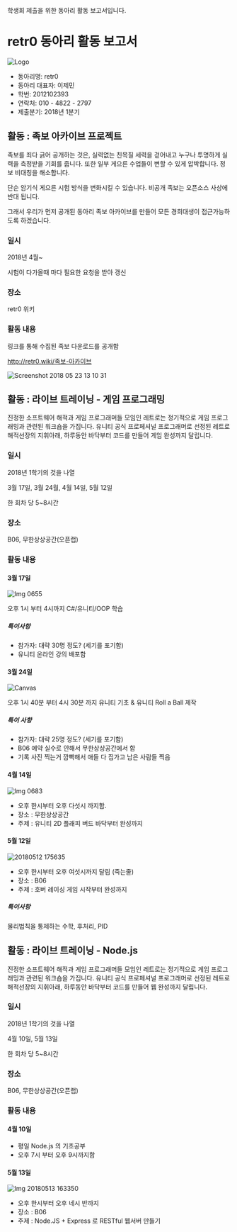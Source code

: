 <!-- TITLE: 2018 년 1 분기 -->
<!-- SUBTITLE: 전자정보대학/소프트웨어융합대학 2018 년 1 분기 retr0 동아리 활동 보고서-->

학생회 제출을 위한 동아리 활동 보고서입니다.
# retr0 동아리 활동 보고서
![Logo](/uploads/logo.png "Logo")

- 동아리명: retr0
- 동아리 대표자: 이제민
- 학번: 2012102393
- 연락처: 010 - 4822 - 2797
- 제출분기: 2018년 1분기

## 활동 : 족보 아카이브 프로젝트

족보를 죄다 긁어 공개하는 것은, 실력없는 친목질 세력을 걷어내고 누구나 투명하게 실력을 측정받을 기회를 줍니다.
또한 일부 게으른 수업들이 변할 수 있게 압박합니다.
정보 비대칭을 해소합니다.

단순 암기식 게으른 시험 방식을 변화시킬 수 있습니다.
비공개 족보는 오픈소스 사상에 반대 됩니다.

그래서 우리가 먼저 공개된 동아리 족보 아카이브를 만들어 모든 경희대생이 접근가능하도록 하겠습니다.

### 일시
2018년 4월~

시험이 다가올때 마다 필요한 요청을 받아 갱신

### 장소

retr0 위키


### 활동 내용

링크를 통해 수집된 족보 다운로드를 공개함

http://retr0.wiki/족보-아카이브

![Screenshot 2018 05 23 13 10 31](/uploads/club-active-archive/screenshot-2018-05-23-13-10-31.png "Screenshot 2018 05 23 13 10 31")

## 활동 : 라이브 트레이닝 - 게임 프로그래밍
진정한 소프트웨어 해적과 게임 프로그래머들 모임인 레트로는 정기적으로 게임 프로그래밍과 관련된 워크숍을 가집니다.
유니티 공식 프로페셔널 프로그래머로 선정된 레트로 해적선장의 지휘아래, 하루동안 바닥부터 코드를 만들어 게임 완성까지 달립니다.

### 일시
2018년 1학기의 것을 나열

3월 17일, 3월 24월, 4월 14일, 5월 12일

한 회차 당 5~8시간

### 장소
B06, 무한상상공간(오픈랩)

### 활동 내용

#### 3월 17일

![Img 0655](/uploads/img-0655.jpg "Img 0655")

오후 1시 부터 4시까지 C#/유니티/OOP 학습

##### 특이사항
* 참가자: 대략 30명 정도? (세기를 포기함)
* 유니티 온라인 강의 배포함

#### 3월 24일
![Canvas](/uploads/canvas.png "Canvas")

오후 1시 40분 부터 4시 30분 까지 유니티 기초 & 유니티 Roll a Ball 제작

##### 특이 사항
* 참가자: 대략 25명 정도? (세기를 포기함)
* B06 예약 실수로 안해서 무한상상공간에서 함
* 기록 사진 찍는거 깜빡해서 애들 다 집가고 남은 사람들 찍음

#### 4월 14일

![Img 0683](/uploads/img-0683.jpg "Img 0683")

- 오후 한시부터 오후 다섯시 까지함.
- 장소 : 무한상상공간
- 주제 : 유니티 2D 플래피 버드 바닥부터 완성까지

#### 5월 12일

![20180512 175635](/uploads/20180512-175635.jpg "20180512 175635")

- 오후 한시부터 오후 여섯시까지 달림 (죽는줄)
- 장소 : B06
- 주제 : 호버 레이싱 게임 시작부터 완성까지

##### 특이사항

물리법칙을 통제하는 수학, 후처리, PID


## 활동 : 라이브 트레이닝 - Node.js
진정한 소프트웨어 해적과 게임 프로그래머들 모임인 레트로는 정기적으로 게임 프로그래밍과 관련된 워크숍을 가집니다.
유니티 공식 프로페셔널 프로그래머로 선정된 레트로 해적선장의 지휘아래, 하루동안 바닥부터 코드를 만들어 웹 완성까지 달립니다.


### 일시
2018년 1학기의 것을 나열

4월 10일, 5월 13일

한 회차 당 5~8시간

### 장소
B06, 무한상상공간(오픈랩)

### 활동 내용

#### 4월 10일
- 평일 Node.js 의 기초공부
- 오후 7시 부터 오후 9시까지함


#### 5월 13일
![Img 20180513 163350](/uploads/img-20180513-163350.jpg "Img 20180513 163350")

- 오후 한시부터 오후 네시 반까지
- 장소 : B06
- 주제 : Node.JS + Express 로 RESTful 웹서버 만들기

